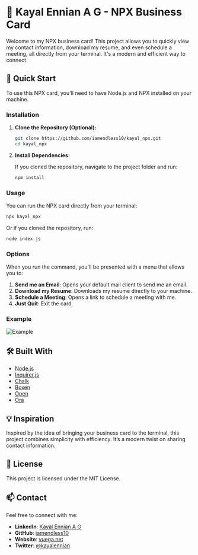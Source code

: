 

# 💼 Kayal Ennian A G - NPX Business Card

Welcome to my NPX business card! This project allows you to quickly view my contact information, download my resume, and even schedule a meeting, all directly from your terminal. It's a modern and efficient way to connect.

## 🚀 Quick Start

To use this NPX card, you'll need to have Node.js and NPX installed on your machine.

### Installation

1. **Clone the Repository (Optional):**

   ```bash
   git clone https://github.com/iamendless10/kayal_npx.git
   cd kayal_npx
   ```

2. **Install Dependencies:**

   If you cloned the repository, navigate to the project folder and run:

   ```bash
   npm install
   ```

### Usage

You can run the NPX card directly from your terminal:

```bash
npx kayal_npx
```

Or if you cloned the repository, run:

```bash
node index.js
```

### Options

When you run the command, you'll be presented with a menu that allows you to:

1. **Send me an Email**: Opens your default mail client to send me an email.
2. **Download my Resume**: Downloads my resume directly to your machine.
3. **Schedule a Meeting**: Opens a link to schedule a meeting with me.
4. **Just Quit**: Exit the card.

### Example

![Example](https://user-images.githubusercontent.com/yourimage.png)

## 🛠️ Built With

- [Node.js](https://nodejs.org/)
- [Inquirer.js](https://github.com/SBoudrias/Inquirer.js/)
- [Chalk](https://github.com/chalk/chalk)
- [Boxen](https://github.com/sindresorhus/boxen)
- [Open](https://github.com/sindresorhus/open)
- [Ora](https://github.com/sindresorhus/ora)

## 💡 Inspiration

Inspired by the idea of bringing your business card to the terminal, this project combines simplicity with efficiency. It’s a modern twist on sharing contact information.

## 📄 License

This project is licensed under the MIT License.

## 📫 Contact

Feel free to connect with me:

- **LinkedIn**: [Kayal Ennian A G](https://www.linkedin.com/in/kayal-ennian-a-g-80b515245/)
- **GitHub**: [iamendless10](https://github.com/iamendless10)
- **Website**: [vuega.net](https://vuega.net)
- **Twitter**: [@kayalennian](https://twitter.com/kayalennian)

